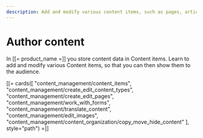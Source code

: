 ```yaml
---
description: Add and modify various content items, such as pages, articles, forms, or media.
---
```


# Author content

In [[= product_name =]] you store content data in Content items. Learn to add and modify various Content items, so that you can then show them to the audience.

[[= cards([
    "content_management/content_items",
    "content_management/create_edit_content_types",
    "content_management/create_edit_pages",
    "content_management/work_with_forms",
    "content_management/translate_content",
    "content_management/edit_images",
    "content_management/content_organization/copy_move_hide_content"
], style="path") =]]
